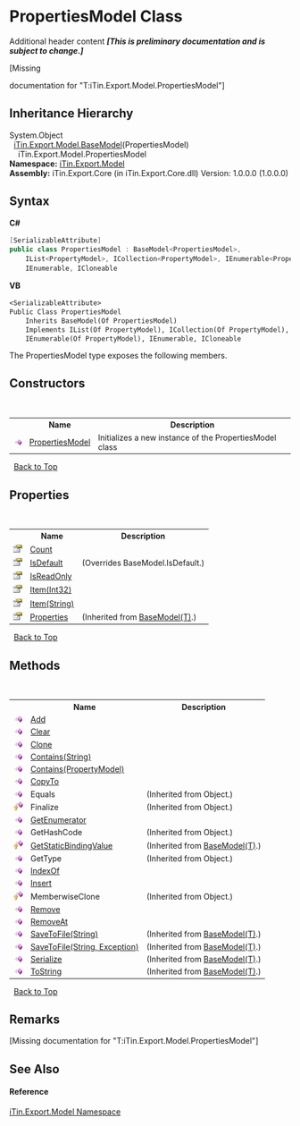 # PropertiesModel Class
Additional header content _**\[This is preliminary documentation and is subject to change.\]**_

\[Missing <summary> documentation for "T:iTin.Export.Model.PropertiesModel"\]


## Inheritance Hierarchy
System.Object<br />&nbsp;&nbsp;<a href="6632f561-4175-f1f2-939c-ac8b10159529">iTin.Export.Model.BaseModel</a>(PropertiesModel)<br />&nbsp;&nbsp;&nbsp;&nbsp;iTin.Export.Model.PropertiesModel<br />
**Namespace:**&nbsp;<a href="ef57ffcc-e95e-b212-5a46-9aa6f5a3511f">iTin.Export.Model</a><br />**Assembly:**&nbsp;iTin.Export.Core (in iTin.Export.Core.dll) Version: 1.0.0.0 (1.0.0.0)

## Syntax

**C#**<br />
``` C#
[SerializableAttribute]
public class PropertiesModel : BaseModel<PropertiesModel>, 
	IList<PropertyModel>, ICollection<PropertyModel>, IEnumerable<PropertyModel>, 
	IEnumerable, ICloneable
```

**VB**<br />
``` VB
<SerializableAttribute>
Public Class PropertiesModel
	Inherits BaseModel(Of PropertiesModel)
	Implements IList(Of PropertyModel), ICollection(Of PropertyModel), 
	IEnumerable(Of PropertyModel), IEnumerable, ICloneable
```

The PropertiesModel type exposes the following members.


## Constructors
&nbsp;<table><tr><th></th><th>Name</th><th>Description</th></tr><tr><td>![Public method](media/pubmethod.gif "Public method")</td><td><a href="890ff990-5035-ddea-2c2f-9021227fef44">PropertiesModel</a></td><td>
Initializes a new instance of the PropertiesModel class</td></tr></table>&nbsp;
<a href="#propertiesmodel-class">Back to Top</a>

## Properties
&nbsp;<table><tr><th></th><th>Name</th><th>Description</th></tr><tr><td>![Public property](media/pubproperty.gif "Public property")</td><td><a href="aeff39c3-97f6-437b-2e78-a6eb8b644a61">Count</a></td><td /></tr><tr><td>![Public property](media/pubproperty.gif "Public property")</td><td><a href="8aff61ca-8d3a-b182-da35-ea4aade8996b">IsDefault</a></td><td> (Overrides BaseModel.IsDefault.)</td></tr><tr><td>![Public property](media/pubproperty.gif "Public property")</td><td><a href="5183c70b-560c-8298-9704-8d1bb5bc6283">IsReadOnly</a></td><td /></tr><tr><td>![Public property](media/pubproperty.gif "Public property")</td><td><a href="be923881-185e-68fd-ff92-2649608133cc">Item(Int32)</a></td><td /></tr><tr><td>![Public property](media/pubproperty.gif "Public property")</td><td><a href="c2e1e8aa-db1f-f6dc-b782-e92096061f82">Item(String)</a></td><td /></tr><tr><td>![Public property](media/pubproperty.gif "Public property")</td><td><a href="7e88785e-5670-4515-defa-d3f60ae16111">Properties</a></td><td> (Inherited from <a href="6632f561-4175-f1f2-939c-ac8b10159529">BaseModel(T)</a>.)</td></tr></table>&nbsp;
<a href="#propertiesmodel-class">Back to Top</a>

## Methods
&nbsp;<table><tr><th></th><th>Name</th><th>Description</th></tr><tr><td>![Public method](media/pubmethod.gif "Public method")</td><td><a href="e5040600-c44b-fb4c-425e-b5bee5ea69de">Add</a></td><td /></tr><tr><td>![Public method](media/pubmethod.gif "Public method")</td><td><a href="272a0dda-f50e-eb96-7641-08183f9c6ab1">Clear</a></td><td /></tr><tr><td>![Public method](media/pubmethod.gif "Public method")</td><td><a href="79ccdfff-b1c6-72a5-98ae-f7fe631eb68c">Clone</a></td><td /></tr><tr><td>![Public method](media/pubmethod.gif "Public method")</td><td><a href="5785d567-906e-0af1-8325-d877b039ac60">Contains(String)</a></td><td /></tr><tr><td>![Public method](media/pubmethod.gif "Public method")</td><td><a href="c95309e0-b605-a59f-1bb3-4a45535f9a34">Contains(PropertyModel)</a></td><td /></tr><tr><td>![Public method](media/pubmethod.gif "Public method")</td><td><a href="c1dd4ae0-aea5-930c-6cd8-685e125987aa">CopyTo</a></td><td /></tr><tr><td>![Public method](media/pubmethod.gif "Public method")</td><td>Equals</td><td> (Inherited from Object.)</td></tr><tr><td>![Protected method](media/protmethod.gif "Protected method")</td><td>Finalize</td><td> (Inherited from Object.)</td></tr><tr><td>![Public method](media/pubmethod.gif "Public method")</td><td><a href="b3346eec-f402-d1e0-bcc5-6aff83934639">GetEnumerator</a></td><td /></tr><tr><td>![Public method](media/pubmethod.gif "Public method")</td><td>GetHashCode</td><td> (Inherited from Object.)</td></tr><tr><td>![Protected method](media/protmethod.gif "Protected method")</td><td><a href="4253f171-71af-35d6-e1b1-47af647eb205">GetStaticBindingValue</a></td><td> (Inherited from <a href="6632f561-4175-f1f2-939c-ac8b10159529">BaseModel(T)</a>.)</td></tr><tr><td>![Public method](media/pubmethod.gif "Public method")</td><td>GetType</td><td> (Inherited from Object.)</td></tr><tr><td>![Public method](media/pubmethod.gif "Public method")</td><td><a href="750a48bc-bcdf-e9f8-3b14-7515b317dd6e">IndexOf</a></td><td /></tr><tr><td>![Public method](media/pubmethod.gif "Public method")</td><td><a href="2dfe7cf0-16c0-b2a5-5836-6a4821cb0753">Insert</a></td><td /></tr><tr><td>![Protected method](media/protmethod.gif "Protected method")</td><td>MemberwiseClone</td><td> (Inherited from Object.)</td></tr><tr><td>![Public method](media/pubmethod.gif "Public method")</td><td><a href="36dcc85e-bfde-901b-4d4b-db9819c86676">Remove</a></td><td /></tr><tr><td>![Public method](media/pubmethod.gif "Public method")</td><td><a href="375f6c25-6cd0-f792-b700-47becd116a8b">RemoveAt</a></td><td /></tr><tr><td>![Public method](media/pubmethod.gif "Public method")</td><td><a href="60537b6c-f261-e08e-2eee-1007e9760316">SaveToFile(String)</a></td><td> (Inherited from <a href="6632f561-4175-f1f2-939c-ac8b10159529">BaseModel(T)</a>.)</td></tr><tr><td>![Public method](media/pubmethod.gif "Public method")</td><td><a href="81bbc161-83e1-ff91-7904-4b6a5260f76c">SaveToFile(String, Exception)</a></td><td> (Inherited from <a href="6632f561-4175-f1f2-939c-ac8b10159529">BaseModel(T)</a>.)</td></tr><tr><td>![Public method](media/pubmethod.gif "Public method")</td><td><a href="d84fa1d2-692a-9e10-e839-60da45d50f19">Serialize</a></td><td> (Inherited from <a href="6632f561-4175-f1f2-939c-ac8b10159529">BaseModel(T)</a>.)</td></tr><tr><td>![Public method](media/pubmethod.gif "Public method")</td><td><a href="79c32584-b2b0-b6ca-0ade-5f0708e1a9b7">ToString</a></td><td> (Inherited from <a href="6632f561-4175-f1f2-939c-ac8b10159529">BaseModel(T)</a>.)</td></tr></table>&nbsp;
<a href="#propertiesmodel-class">Back to Top</a>

## Remarks
\[Missing <remarks> documentation for "T:iTin.Export.Model.PropertiesModel"\]

## See Also


#### Reference
<a href="ef57ffcc-e95e-b212-5a46-9aa6f5a3511f">iTin.Export.Model Namespace</a><br />